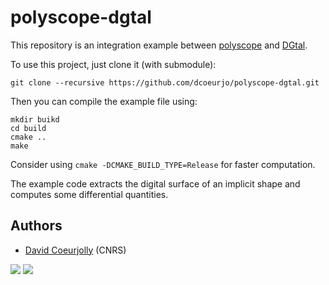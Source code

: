 # polyscope-dgtal

This repository is an integration example between [polyscope](https://polyscope.run) and [DGtal](https://dgtal.org).

To use this project, just clone it (with submodule):

```
git clone --recursive https://github.com/dcoeurjo/polyscope-dgtal.git
```

Then you can compile the example file using:

```
mkdir buikd
cd build
cmake ..
make
```
Consider using  `cmake -DCMAKE_BUILD_TYPE=Release` for faster computation.

The example code extracts the digital surface of an implicit shape and computes some differential quantities.


## Authors

* [David Coeurjolly](http://perso.liris.cnrs.fr/david.coeurjolly) (CNRS)


![](http://polyscope.run/media/teaser.svg) ![](https://dgtal.org/img/logoDGtal.svg)
